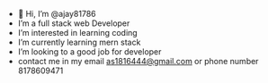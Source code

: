 - 👋 Hi, I’m @ajay81786
-  I’m a full stack web Developer
-  I’m interested in learning coding
-  I’m currently learning mern stack
-  I’m looking to a good job for developer
-  contact me in my email as1816444@gmail.com or phone number 8178609471

<!---
ajay81786/ajay81786 is a ✨ special ✨ repository because its `README.md` (this file) appears on your GitHub profile.
You can click the Preview link to take a look at your changes.
--->
